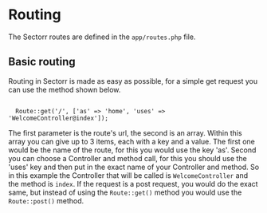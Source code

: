 <h1>Routing</h1>
<p>
  The Sectorr routes are defined in the <code class="language-php">app/routes.php</code> file.
</p>

<h2>Basic routing</h2>
<p>
  Routing in Sectorr is made as easy as possible, for a simple get request you can use the method shown below.
</p>

<code class="language-php">
  Route::get('/', ['as' => 'home', 'uses' => 'WelcomeController@index']);
</code>

<p>
  The first parameter is the route's url, the second is an array. Within this array you can give up to 3 items, each with a key and a value. The first one would be the name of the route, for this you would use the key 'as'. Second you can choose a Controller and method call, for this you should use the 'uses' key and then put in the exact name of your Controller and method. So in this example the Controller that will be called is <code class="language-php">WelcomeController</code> and the method is <code class="language-php">index</code>. If the request is a post request, you would do the exact same, but instead of using the <code class="language-php">Route::get()</code> method you would use the <code class="language-php">Route::post()</code> method.
</p>
